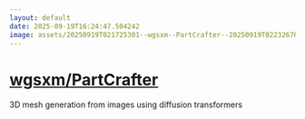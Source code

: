 ```yaml
---
layout: default
date: 2025-09-19T16:24:47.504242
image: assets/20250919T021725301--wgsxm--PartCrafter--20250919T022326706--cropped.png
---
```


# [wgsxm/PartCrafter](https://github.com/wgsxm/PartCrafter)

3D mesh generation from images using diffusion transformers
